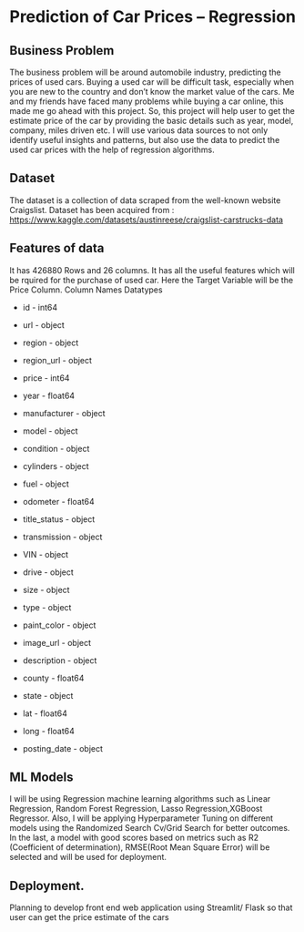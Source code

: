 # Prediction of Car Prices – Regression
## Business Problem
The business problem will be around automobile industry, predicting the prices of used cars. Buying a used car will be difficult task, especially when you are new to the country and don’t know the market value of the cars. Me and my friends have faced many problems while buying a car online, this made me go ahead with this project. So, this project will help user to get the estimate price of the car by providing the basic details such as year, model, company, miles driven etc.
 	I will use various data sources to not only identify useful insights and patterns, but also use the data to predict the used car prices with the help of regression algorithms.
## Dataset
The dataset is a collection of data scraped from the well-known website Craigslist. Dataset has been acquired from : https://www.kaggle.com/datasets/austinreese/craigslist-carstrucks-data 
## Features of data
It has 426880 Rows and 26 columns. It has all the useful features which will be rquired for the purchase of used car. Here the Target Variable will be the Price Column.
Column Names Datatypes

  * id              - int64  
 
 *   url           	-  object 
 
 *   region       	 - object 
 
 *   region_url   	 - object 
 
 *   price         	 - int64  
 
 *   year          	 - float64
 
 *   manufacturer	 - object 
 
 *   model         	 - object 
 
 *   condition     	 - object 
 
 *   cylinders    	 - object 
 
 *  fuel         	 - object 
 
 *  odometer     	 - float64
 
 *  title_status  	 - object 
 
 *  transmission 	 - object 
 
 *  VIN          	 - object 
 
 *  drive         	 - object 
 
 *  size          	 - object 
 
 *  type          	 - object 
 
 *  paint_color  	 - object 
 
 *  image_url     	 - object 
 
 *  description   	 - object 
 
 *  county       	 - float64
 
 *  state         	 - object 
 
 *  lat           	- float64
 
 *  long          	- float64
 
 *  posting_date   - object 

## ML Models
I will be using Regression machine learning algorithms such as Linear Regression, Random Forest Regression, Lasso Regression,XGBoost Regressor. 
Also, I will be applying Hyperparameter Tuning on different models using the Randomized Search Cv/Grid Search for better outcomes.
In the last, a model with good scores based on metrics such as R2 (Coefficient of determination), RMSE(Root Mean Square Error) will be
selected and will be used for deployment.
## Deployment.
Planning to develop front end web application using Streamlit/ Flask so that user can get the price estimate of the cars
